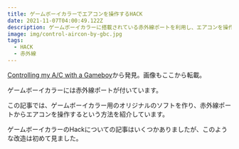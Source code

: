 ```yaml
---
title: ゲームボーイカラーでエアコンを操作するHACK
date: 2021-11-07T04:00:49.122Z
description: ゲームボーイカラーに搭載されている赤外線ポートを利用し、エアコンを操作する作例を紹介します。
image: img/control-aircon-by-gbc.jpg
tags:
  - HACK
  - 赤外線
---
```

[Controlling my A/C with a Gameboy](https://jg.sn.sg/ir/)から発見。画像もここから転載。

ゲームボーイカラーには赤外線ポートが付いています。

この記事では、ゲームボーイカラー用のオリジナルのソフトを作り、赤外線ポートからエアコンを操作するという方法を紹介しています。

ゲームボーイカラーのHackについての記事はいくつかありましたが、このような改造は初めて見ました。
